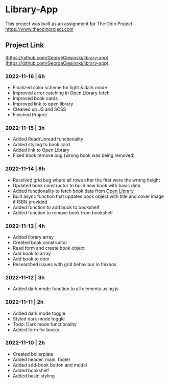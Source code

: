 
# Library-App

This project was built as an assignment for The Odin Project
https://www.theodinproject.com

## Project Link
[https://github.com/GeorgeCiesinski/library-app](https://github.com/GeorgeCiesinski/library-app)

### 2022-11-16 | 6h
- Finalized color scheme for light & dark mode
- Improved error catching in Open Library fetch
- Improved book cards
- Improved link to open library
- Cleaned up JS and SCSS
- Finished Project

### 2022-11-15 | 3h
- Added Read/Unread functionality
- Added styling to book card
- Added link to Open Library
- Fixed book remove bug (wrong book was being removed)

### 2022-11-14 | 8h
- Resolved grid bug where all rows after the first were the wrong height
- Updated book constructor to build new book with basic data
- Added functionality to fetch book data from [Open Library](https://openlibrary.org/)
- Built async function that updates book object with title and cover image if ISBN provided
- Added function to add book to bookshelf
- Added function to remove book from bookshelf

### 2022-11-13 | 4h
- Added library array
- Created book constructor
- Read form and create book object
- Add book to array
- Add book to dom
- Researched issues with grid behaviour in flexbox

### 2022-11-12 | 3h
- Added dark mode function to all elements using js

### 2022-11-11 | 2h
- Added dark mode toggle
- Styled dark mode toggle
- Todo: Dark mode functionality
- Added form for books

### 2022-11-10 | 2h
- Created boilerplate
- Added header, main, footer
- Added add-book button and modal
- Added bookshelf
- Added basic styling
